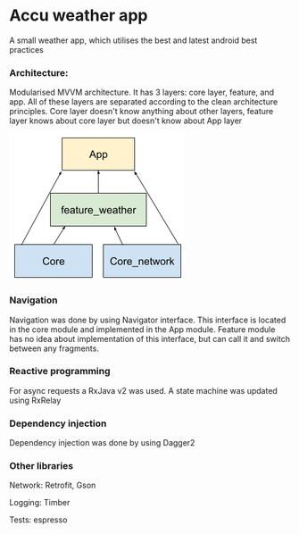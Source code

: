 # Accu weather app

A small weather app, which utilises the best and latest android best practices

### Architecture: 
Modularised MVVM architecture. It has 3 layers: core layer, feature, and app. All of these layers are separated according to the clean architecture principles. 
Core layer doesn't know anything about other layers, feature layer knows about core layer but doesn't know about App layer

![image](https://github.com/Kpeved/accu-test/blob/master/art/architecture.png)
### Navigation
Navigation was done by using Navigator interface. This interface is located in the core module and implemented in the App module. 
Feature module has no idea about implementation of this interface, but can call it and switch between any fragments.

### Reactive programming
For async requests a RxJava v2 was used. A state machine was updated using RxRelay 

### Dependency injection
Dependency injection was done by using Dagger2 

### Other libraries
Network: Retrofit, Gson

Logging: Timber

Tests: espresso
